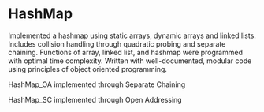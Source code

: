# HashMap
Implemented a hashmap using static arrays, dynamic arrays and linked lists. Includes collision handling through quadratic probing and separate chaining.
Functions of array, linked list, and hashmap were programmed with optimal time complexity. Written with well-documented, modular code using principles of object oriented programming.

HashMap_OA implemented through Separate Chaining

HashMap_SC implemented through Open Addressing
